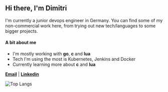 ## Hi there, I'm Dimitri

I'm currently a junior devops engineer in Germany. 
You can find some of my non-commercial work here, from trying out new tech/languages to some bigger projects.

#### A bit about me
- I'm mostly working with **go**, **c** and **lua**
- Tech I'm using the most is Kubernetes, Jenkins and Docker
- Currently learning more about **c** and **lua**

[**Email**](mailto:dev@skryvvara.com) | [**Linkedin**](https://www.linkedin.com/in/dimitri-kaiser/)

![Top Langs](https://github-readme-stats.vercel.app/api/top-langs/?username=skryvvara&layout=compact&langs_count=8&theme=nord)
